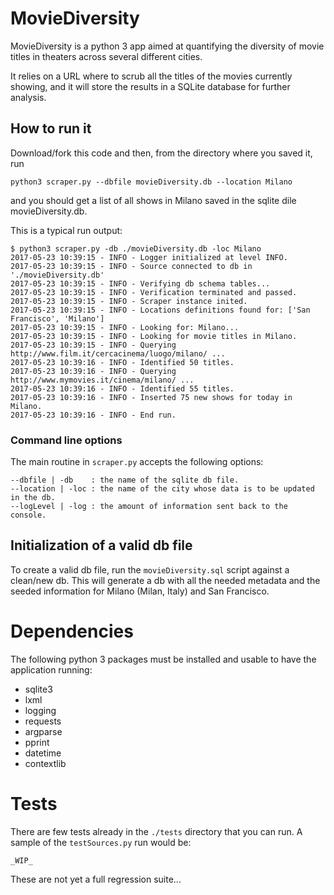 # MovieDiversity
MovieDiversity is a python 3 app aimed at quantifying the diversity of movie titles
in theaters across several different cities.

It relies on a URL where to scrub all the titles of the movies currently showing,
and it will store the results in a SQLite database for further analysis.

## How to run it
Download/fork this code and then, from the directory where you saved it, run
```
python3 scraper.py --dbfile movieDiversity.db --location Milano
```
and you should get a list of all shows in Milano saved in the sqlite dile movieDiversity.db.

This is a typical run output:
```
$ python3 scraper.py -db ./movieDiversity.db -loc Milano
2017-05-23 10:39:15 - INFO - Logger initialized at level INFO.
2017-05-23 10:39:15 - INFO - Source connected to db in './movieDiversity.db'
2017-05-23 10:39:15 - INFO - Verifying db schema tables...
2017-05-23 10:39:15 - INFO - Verification terminated and passed.
2017-05-23 10:39:15 - INFO - Scraper instance inited.
2017-05-23 10:39:15 - INFO - Locations definitions found for: ['San Francisco', 'Milano']
2017-05-23 10:39:15 - INFO - Looking for: Milano...
2017-05-23 10:39:15 - INFO - Looking for movie titles in Milano.
2017-05-23 10:39:15 - INFO - Querying http://www.film.it/cercacinema/luogo/milano/ ...
2017-05-23 10:39:16 - INFO - Identified 50 titles.
2017-05-23 10:39:16 - INFO - Querying http://www.mymovies.it/cinema/milano/ ...
2017-05-23 10:39:16 - INFO - Identified 55 titles.
2017-05-23 10:39:16 - INFO - Inserted 75 new shows for today in Milano.
2017-05-23 10:39:16 - INFO - End run.
```

### Command line options
The main routine in `scraper.py` accepts the following options:
```
--dbfile | -db    : the name of the sqlite db file.
--location | -loc : the name of the city whose data is to be updated in the db.
--logLevel | -log : the amount of information sent back to the console.
```

## Initialization of a valid db file
To create a valid db file, run the `movieDiversity.sql` script against a clean/new db.
This will generate a db with all the needed metadata and the seeded information for
Milano (Milan, Italy) and San Francisco.

# Dependencies
The following python 3 packages must be installed and usable to have the application running:
- sqlite3
- lxml
- logging
- requests
- argparse
- pprint
- datetime
- contextlib

# Tests
There are few tests already in the `./tests` directory that you can run.
A sample of the `testSources.py` run would be:
```
_WIP_
```

These are not yet a full regression suite...